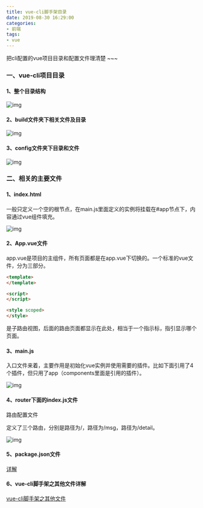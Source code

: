 ```yaml
---
title: vue-cli脚手架目录
date: 2019-08-30 16:29:00
categories:
- 前端
tags:
- vue
---
```


把cli配置的vue项目目录和配置文件理清楚 ~~~

<!-- more-->

### 一、vue-cli项目目录

#### 1、整个目录结构

![img](/images/vueallstructure.png)



#### 2、build文件夹下相关文件及目录

![img](/images/vuebuild.png)



#### 3、config文件夹下目录和文件

![img](/images/vueconfig.png)



### 二、相关的主要文件

#### 1、index.html

一般只定义一个空的根节点，在main.js里面定义的实例将挂载在#app节点下，内容通过vue组件填充。

![img](/images/index.png)



#### 2、App.vue文件

app.vue是项目的主组件，所有页面都是在app.vue下切换的。一个标准的vue文件，分为三部分。

```html
<template>
</template>

<script>
</script>

<style scoped>
</style>
```

<router-view></router-view>是子路由视图，后面的路由页面都显示在此处，相当于一个指示标，指引显示哪个页面。



#### 3、main.js

入口文件来着，主要作用是初始化vue实例并使用需要的插件。比如下面引用了4个插件，但只用了app（components里面是引用的插件）。

![img](/images/mainjs.png)



#### 4、router下面的index.js文件

路由配置文件

定义了三个路由，分别是路径为/，路径为/msg，路径为/detail。

![img](/images/router_index.png)



#### 5、package.json文件

[详解](https://www.cnblogs.com/tzyy/p/5193811.html#_h1_0)

#### 6、vue-cli脚手架之其他文件详解

[vue-cli脚手架之其他文件](https://www.cnblogs.com/hongdiandian/p/8321741.html)